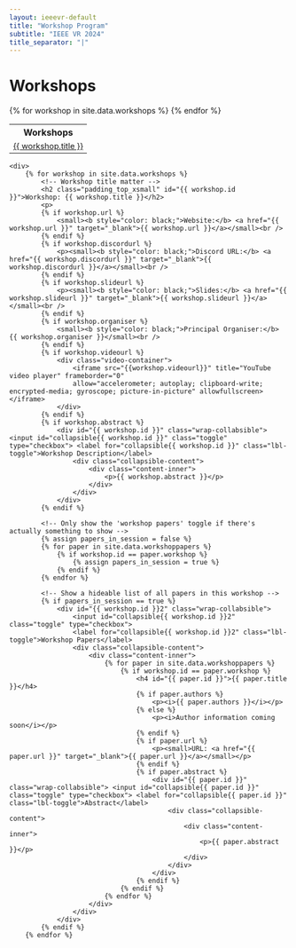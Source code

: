 ```yaml
---
layout: ieeevr-default
title: "Workshop Program"
subtitle: "IEEE VR 2024"
title_separator: "|"
---
```


<div>
    <h1 id="call-for-workshop-papers"> Workshops </h1>
    <table class="styled-table">
        <tr>
            <th>Workshops</th>
        </tr>
        {% for workshop in site.data.workshops %}
        <tr>
            <td style="font-size: 0.9em;"><a href="#{{ workshop.id }}">{{ workshop.title }}</a></td>
        </tr>
        {% endfor %}
    </table>

    <div>
        {% for workshop in site.data.workshops %}
            <!-- Workshop title matter -->
            <h2 class="padding_top_xsmall" id="{{ workshop.id }}">Workshop: {{ workshop.title }}</h2>                 
            <p>
            {% if workshop.url %}
                <small><b style="color: black;">Website:</b> <a href="{{ workshop.url }}" target="_blank">{{ workshop.url }}</a></small><br />
            {% endif %}
            {% if workshop.discordurl %}
                <p><small><b style="color: black;">Discord URL:</b> <a href="{{ workshop.discordurl }}" target="_blank">{{ workshop.discordurl }}</a></small><br />
            {% endif %}
            {% if workshop.slideurl %}
                <p><small><b style="color: black;">Slides:</b> <a href="{{ workshop.slideurl }}" target="_blank">{{ workshop.slideurl }}</a></small><br />
            {% endif %}
            {% if workshop.organiser %}
                <small><b style="color: black;">Principal Organiser:</b> {{ workshop.organiser }}</small><br />
            {% endif %}
            {% if workshop.videourl %}
                <div class="video-container">
                    <iframe src="{{workshop.videourl}}" title="YouTube video player" frameborder="0" 
                    allow="accelerometer; autoplay; clipboard-write; encrypted-media; gyroscope; picture-in-picture" allowfullscreen></iframe>
                </div>
            {% endif %}                
            {% if workshop.abstract %}
                <div id="{{ workshop.id }}" class="wrap-collabsible"> <input id="collapsible{{ workshop.id }}" class="toggle" type="checkbox"> <label for="collapsible{{ workshop.id }}" class="lbl-toggle">Workshop Description</label>
                    <div class="collapsible-content">
                        <div class="content-inner">
                            <p>{{ workshop.abstract }}</p>
                        </div>
                    </div>
                </div>
            {% endif %}
                            
            <!-- Only show the 'workshop papers' toggle if there's actually something to show -->
            {% assign papers_in_session = false %}
            {% for paper in site.data.workshoppapers %}
                {% if workshop.id == paper.workshop %}
                    {% assign papers_in_session = true %}
                {% endif %}
            {% endfor %}

            <!-- Show a hideable list of all papers in this workshop -->
            {% if papers_in_session == true %}
                <div id="{{ workshop.id }}2" class="wrap-collabsible"> 
                    <input id="collapsible{{ workshop.id }}2" class="toggle" type="checkbox"> 
                    <label for="collapsible{{ workshop.id }}2" class="lbl-toggle">Workshop Papers</label>
                    <div class="collapsible-content">
                        <div class="content-inner">
                            {% for paper in site.data.workshoppapers %}
                                {% if workshop.id == paper.workshop %}
                                    <h4 id="{{ paper.id }}">{{ paper.title }}</h4>
                                    {% if paper.authors %}
                                        <p><i>{{ paper.authors }}</i></p>
                                    {% else %}
                                        <p><i>Author information coming soon</i></p>
                                    {% endif %}
                                    {% if paper.url %}
                                        <p><small>URL: <a href="{{ paper.url }}" target="_blank">{{ paper.url }}</a></small></p>
                                    {% endif %}
                                    {% if paper.abstract %}
                                        <div id="{{ paper.id }}" class="wrap-collabsible"> <input id="collapsible{{ paper.id }}" class="toggle" type="checkbox"> <label for="collapsible{{ paper.id }}" class="lbl-toggle">Abstract</label>
                                            <div class="collapsible-content">
                                                <div class="content-inner">
                                                    <p>{{ paper.abstract }}</p>
                                                </div>
                                            </div>
                                        </div>
                                    {% endif %}
                                {% endif %}
                            {% endfor %}
                        </div>
                    </div>
                </div>
            {% endif %}           
        {% endfor %}
